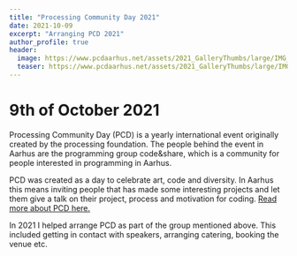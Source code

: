 ```yaml
---
title: "Processing Community Day 2021"
date: 2021-10-09
excerpt: "Arranging PCD 2021"
author_profile: true
header:
  image: https://www.pcdaarhus.net/assets/2021_GalleryThumbs/large/IMG_8191.jpg
  teaser: https://www.pcdaarhus.net/assets/2021_GalleryThumbs/large/IMG_8191.jpg
---
```


# 9th of October 2021

Processing Community Day (PCD) is a yearly international event originally created by the processing foundation. The people behind the event in Aarhus are the programming group code&share, which is a community for people interested in programming in Aarhus.

PCD was created as a day to celebrate art, code and diversity. In Aarhus this means inviting people that has made some interesting projects and let them give a talk on their project, process and motivation for coding. [Read more about PCD here.](https://www.pcdaarhus.net/)

In 2021 I helped arrange PCD as part of the group mentioned above. This included getting in contact with speakers, arranging catering, booking the venue etc.
